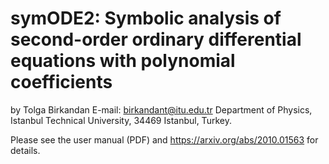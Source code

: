 # symODE2: Symbolic analysis of second-order ordinary differential equations with polynomial coefficients

by Tolga Birkandan
E-mail: birkandant@itu.edu.tr
Department of Physics, Istanbul Technical University, 34469 Istanbul, Turkey.

Please see the user manual (PDF) and https://arxiv.org/abs/2010.01563 for details.
